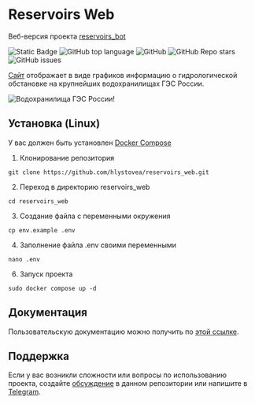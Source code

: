 # Reservoirs Web
Веб-версия проекта [reservoirs_bot](https://github.com/hlystovea/reservoirs_bot)

![Static Badge](https://img.shields.io/badge/hlystovea-reservoirs_web-reservoirs_web)
![GitHub top language](https://img.shields.io/github/languages/top/hlystovea/reservoirs_web)
![GitHub](https://img.shields.io/github/license/hlystovea/reservoirs_web)
![GitHub Repo stars](https://img.shields.io/github/stars/hlystovea/reservoirs_web)
![GitHub issues](https://img.shields.io/github/issues/hlystovea/reservoirs_web)

[Сайт](https://reservoirs.hlystovea.ru) отображает в виде графиков информацию о гидрологической обстановке на крупнейших водохранилищах ГЭС России.

![Водохранилища ГЭС России!](https://ucarecdn.com/bd418df3-7058-4759-8064-ff6c055adabb/-/preview/794x720/ "Водохранилища ГЭС России")

## Установка (Linux)
У вас должен быть установлен [Docker Compose](https://docs.docker.com/compose/)

1. Клонирование репозитория 

```git clone https://github.com/hlystovea/reservoirs_web.git```

2. Переход в директорию reservoirs_web

```cd reservoirs_web```

3. Создание файла с переменными окружения

```cp env.example .env```

4. Заполнение файла .env своими переменными

```nano .env```

6. Запуск проекта

```sudo docker compose up -d```

## Документация
Пользовательскую документацию можно получить по [этой ссылке](./docs/ru/index.md).

[Релизы программы]: https://github.com/hlystovea/reservoirs_web/releases

## Поддержка
Если у вас возникли сложности или вопросы по использованию проекта, создайте 
[обсуждение](https://github.com/hlystovea/reservoirs_web/issues/new/choose) в данном репозитории или напишите в [Telegram](https://t.me/hlystovea).
